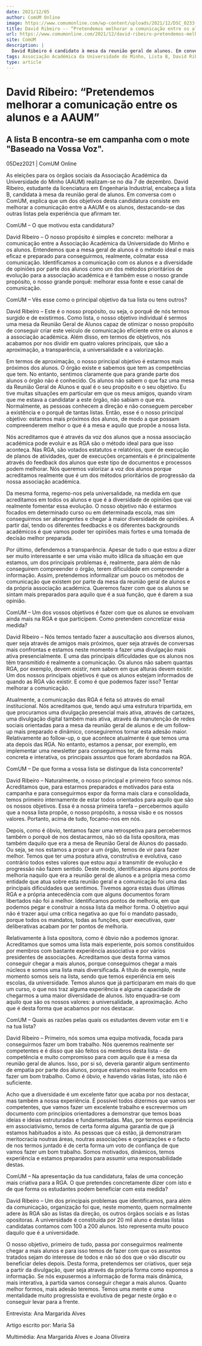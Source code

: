 ```yaml
---
date: 2021/12/05
author: ComUM Online
image: https://www.comumonline.com/wp-content/uploads/2021/12/DSC_0233-2-1500x1000.jpg
title: David Ribeiro -- “Pretendemos melhorar a comunicação entre os alunos e a AAUM”
url: https://www.comumonline.com/2021/12/david-ribeiro-pretendemos-melhorar-a-comunicacao-entre-os-alunos-e-a-aaum/
site: ComUM
description: |
  David Ribeiro é candidato à mesa da reunião geral de alunos. Em conversa com o ComUM, o estudante explica os objetivos da sua candidatura.
tags: Associação Académica da Universidade do Minho, Lista B, David Ribeiro, Candidato à Mesa da Reunião Geral de Alunos
type: article
---
```



# David Ribeiro: “Pretendemos melhorar a comunicação entre os alunos e a AAUM”

## A lista B encontra-se em campanha com o mote "Baseado na Vossa Voz".

05Dez2021 | ComUM Online

As eleições para os órgãos sociais da Associação Académica da Universidade do Minho (AAUM) realizam-se no dia 7 de dezembro. David Ribeiro, estudante da licenciatura em Engenharia Industrial, encabeça a lista B, candidata à mesa da reunião geral de alunos. Em conversa com o ComUM, explica que um dos objetivos desta candidatura  consiste em melhorar a comunicação entre a AAUM e os alunos, destacando-se das outras listas pela experiência que afirmam ter.



ComUM – O que motivou esta candidatura?

David Ribeiro – O nosso propósito é simples e concreto: melhorar a comunicação entre a Associação Académica da Universidade do Minho e os alunos. Entendemos que a mesa geral de alunos é o método ideal e mais eficaz e preparado para conseguirmos, realmente, colmatar essa comunicação. Identificamos a comunicação com os alunos e a diversidade de opiniões por parte dos alunos como um dos métodos prioritários de evolução para a associação académica e é também esse o nosso grande propósito, o nosso grande porquê: melhorar essa fonte e esse canal de comunicação.

ComUM – Vês esse como o principal objetivo da tua lista ou tens outros?

David Ribeiro – Este é o nosso propósito, ou seja, o porquê de nós termos surgido e de existirmos. Como lista, o nosso objetivo individual é sermos uma mesa da Reunião Geral de Alunos capaz de otimizar o nosso propósito de conseguir criar este veículo de comunicação eficiente entre os alunos e a associação académica. Além disso, em termos de objetivos, nós acabamos por nos dividir em quatro valores principais, que são a aproximação, a transparência, a universalidade e a valorização.

Em termos de aproximação, o nosso principal objetivo é estarmos mais próximos dos alunos. O órgão existe e sabemos que tem as competências que tem. No entanto, sentimos claramente que para grande parte dos alunos o órgão não é conhecido. Os alunos não sabem o que faz uma mesa da Reunião Geral de Alunos e qual é o seu propósito e o seu objetivo. Eu tive muitas situações em particular em que os meus amigos, quando viram que me estava a candidatar a este órgão, não sabiam o que era. Normalmente, as pessoas conhecem a direção e não conseguem perceber a existência e o porquê de tantas listas. Então, esse é o nosso principal objetivo: estarmos mais próximos dos alunos, de modo a que possam compreenderem melhor o que é a mesa e aquilo que propõe a nossa lista.



Nós acreditamos que é através da voz dos alunos que a nossa associação académica pode evoluir e as RGA são o método ideal para que isso aconteça. Nas RGA, são votados estatutos e relatórios, quer de execução de planos de atividades, quer de execuções orçamentais e é principalmente através do feedback dos alunos que este tipo de documentos e processos podem melhorar. Nós queremos valorizar a voz dos alunos porque acreditamos realmente que é um dos métodos prioritários de progressão da nossa associação académica.

Da mesma forma, regemo-nos pela universalidade, na medida em que acreditamos em todos os alunos e que é a diversidade de opiniões que vai realmente fomentar essa evolução. O nosso objetivo não é estarmos focados em determinado curso ou em determinada escola, mas sim conseguirmos ser abrangentes e chegar à maior diversidade de opiniões. A partir daí, tendo os diferentes feedbacks e os diferentes backgrounds académicos é que vamos poder ter opiniões mais fortes e uma tomada de decisão melhor preparada.

Por último, defendemos a transparência. Apesar de tudo o que estou a dizer ser muito interessante e ser uma visão muito idílica da situação em que estamos, um dos principais problemas é, realmente, para além de não conseguirem compreender o órgão, terem dificuldade em compreender a informação. Assim, pretendemos informalizar um pouco os métodos de comunicação que existem por parte da mesa da reunião geral de alunos e da própria associação académica. Queremos fazer com que os alunos se sintam mais preparados para aquilo que é a sua função, que é darem a sua opinião.

ComUM – Um dos vossos objetivos é fazer com que os alunos se envolvam ainda mais na RGA e que participem. Como pretendem concretizar essa medida?

David Ribeiro – Nós temos tentado fazer a auscultação aos diversos alunos, quer seja através de amigos mais próximos, quer seja através de conversas mais confrontas e estamos neste momento a fazer uma divulgação mais ativa presencialmente. E uma das principais dificuldades que os alunos nos têm transmitido é realmente a comunicação. Os alunos não sabem quantas RGA, por exemplo, devem existir, nem sabem em que alturas devem existir. Um dos nossos principais objetivos é que os alunos estejam informados de quando as RGA vão existir. E como é que podemos fazer isso? Tentar melhorar a comunicação.

Atualmente, a comunicação das RGA é feita só através do email institucional. Nós acreditamos que, tendo aqui uma estrutura tripartida, em que procuramos uma divulgação presencial mais ativa, através de cartazes, uma divulgação digital também mais ativa, através da manutenção de redes sociais orientadas para a mesa da reunião geral de alunos e de um follow-up mais preparado e dinâmico, conseguiremos tornar esta adesão maior. Relativamente ao follow-up, o que acontece atualmente é que temos uma ata depois das RGA. No entanto, estamos a pensar, por exemplo, em implementar uma newsletter para conseguirmos ter, de forma mais concreta e interativa, os principais assuntos que foram abordados na RGA.

ComUM – De que forma a vossa lista se distingue da lista concorrente?

David Ribeiro – Naturalmente, o nosso principal e primeiro foco somos nós. Acreditamos que, para estarmos preparados e motivados para esta campanha e para conseguirmos expor da forma mais clara e consolidada, temos primeiro internamente de estar todos orientados para aquilo que são os nossos objetivos. Essa é a nossa primeira tarefa – percebermos aquilo que a nossa lista propõe, o nosso propósito, a nossa visão e os nossos valores. Portanto, acima de tudo, focamo-nos em nós.

Depois, como é óbvio, tentamos fazer uma retrospetiva para percebermos também o porquê de nos destacarmos, não só da lista opositora, mas também daquilo que era a mesa de Reunião Geral de Alunos do passado. Ou seja, se nos estamos a propor a um órgão, temos de vir para fazer melhor. Temos que ter uma postura ativa, construtiva e evolutiva, caso contrário todos estes valores que estou aqui a transmitir de evolução e progressão não fazem sentido. Deste modo, identificamos alguns pontos de melhoria naquilo que era a reunião geral de alunos e a própria mesa como entidade que atua sobre esta reunião geral e a comunicação foi uma das principais dificuldades que sentimos. Tivemos agora estas duas últimas RGA e a própria antecedência com que alguns documentos foram libertados não foi a melhor. Identificamos pontos de melhoria, em que podemos pegar e construir a nossa lista da melhor forma. O objetivo aqui não é trazer aqui uma crítica negativa ao que foi o mandato passado, porque todos os mandatos, todas as funções, quer executivas, quer deliberativas acabam por ter pontos de melhoria.

Relativamente à lista opositora, como é óbvio não a podemos ignorar. Acreditamos que somos uma lista mais experiente, pois somos constituídos por membros com bastante experiência associativa e por vários presidentes de associações. Acreditamos que desta forma vamos conseguir chegar a mais alunos, porque conseguimos chegar a mais núcleos e somos uma lista mais diversificada. A título de exemplo, neste momento somos seis na lista, sendo que temos experiência em seis escolas, da universidade. Temos alunos que já participaram em mais do que um curso, o que nos traz alguma experiência e alguma capacidade de chegarmos a uma maior diversidade de alunos. Isto enquadra-se com aquilo que são os nossos valores: a universalidade, a aproximação. Acho que é desta forma que acabamos por nos destacar.

ComUM – Quais as razões pelas quais os estudantes devem votar em ti e na tua lista?



David Ribeiro – Primeiro, nós somos uma equipa motivada, focada para conseguirmos fazer um bom trabalho. Nós queremos realmente ser competentes e é disso que são feitos os membros desta lista –  de competência e muito compromisso para com aquilo que é a mesa da reunião geral de alunos. Isso, por si só, deveria garantir algum sentimento de empatia por parte dos alunos, porque estamos realmente focados em fazer um bom trabalho. Como é óbvio, e havendo várias listas, isto não é suficiente.

Acho que a diversidade é um excelente fator que acaba por nos destacar, mas também a nossa experiência. É possível todos dizermos que vamos ser competentes, que vamos fazer um excelente trabalho e escrevermos um documento com princípios orientadores a demonstrar que temos boas ideias e ideias estruturadas e fundamentadas. Mas, por termos experiência em associativismo, temos de certa forma alguma garantia de que já estamos habituados a isto. As pessoas que cá estão, já demonstraram meritocracia noutras áreas, noutras associações e organizações e o facto de nos termos juntado é de certa forma um voto de confiança de que vamos fazer um bom trabalho. Somos motivados, dinâmicos, temos experiência e estamos preparados para assumir uma responsabilidade destas.

ComUM – Na apresentação da tua candidatura, falas de uma conceção mais criativa para a RGA. O que pretendes concretamente dizer com isto e de que forma os estudantes podem beneficiar com esta medida?

David Ribeiro – Um dos principais problemas que identificamos, para além da comunicação, organização foi que, neste momento, quem normalmente adere às RGA são as listas da direção, os outros órgãos sociais e as listas opositoras. A universidade é constituída por 20 mil aluno e destas listas candidatas contamos com 100 a 200 alunos. Isto representa muito pouco daquilo que é a universidade.

O nosso objetivo, primeiro de tudo, passa por conseguirmos realmente chegar a mais alunos e para isso temos de fazer com que os assuntos tratados sejam do interesse de todos e não só dos que o vão discutir ou beneficiar deles depois. Desta forma, pretendemos ser criativos, quer seja a partir da divulgação, quer seja através da própria forma como expomos a informação. Se nós expusermos a informação de forma mais dinâmica, mais interativa, à partida vamos conseguir chegar a mais alunos.  Quanto melhor formos, mais adesão teremos. Temos uma mente e uma mentalidade muito progressista e evolutiva de pegar neste órgão e o conseguir levar para a frente.

Entrevista: Ana Margarida Alves

Artigo escrito por: Maria Sá

Multimédia: Ana Margarida Alves e Joana Oliveira
